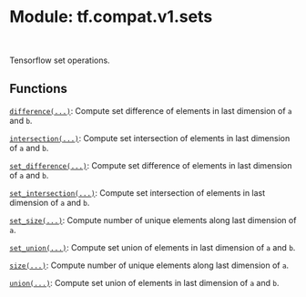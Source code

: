 <div itemscope itemtype="http://developers.google.com/ReferenceObject">
<meta itemprop="name" content="tf.compat.v1.sets" />
<meta itemprop="path" content="Stable" />
</div>

# Module: tf.compat.v1.sets


<table class="tfo-notebook-buttons tfo-api" align="left">
</table>



Tensorflow set operations.



## Functions

[`difference(...)`](../../../tf/sets/difference.md): Compute set difference of elements in last dimension of `a` and `b`.

[`intersection(...)`](../../../tf/sets/intersection.md): Compute set intersection of elements in last dimension of `a` and `b`.

[`set_difference(...)`](../../../tf/sets/difference.md): Compute set difference of elements in last dimension of `a` and `b`.

[`set_intersection(...)`](../../../tf/sets/intersection.md): Compute set intersection of elements in last dimension of `a` and `b`.

[`set_size(...)`](../../../tf/sets/size.md): Compute number of unique elements along last dimension of `a`.

[`set_union(...)`](../../../tf/sets/union.md): Compute set union of elements in last dimension of `a` and `b`.

[`size(...)`](../../../tf/sets/size.md): Compute number of unique elements along last dimension of `a`.

[`union(...)`](../../../tf/sets/union.md): Compute set union of elements in last dimension of `a` and `b`.

